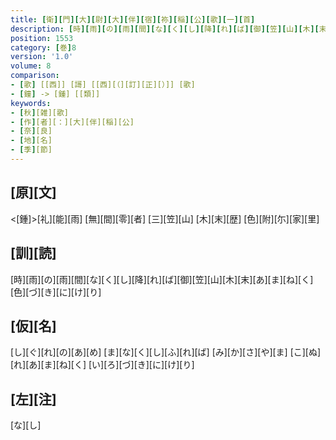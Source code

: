 ```yaml
---
title: [衛][門][大][尉][大][伴][宿][祢][稲][公][歌][一][首]
description: [時][雨][の][雨][間][な][く][し][降][れ][ば][御][笠][山][木][末][あ][ま][ね][く][色][づ][き][に][け][り]
position: 1553
category: [巻]8
version: '1.0'
volume: 8
comparison:
- [歌] [[西]] [謌] [[西][（][訂][正][）]] [歌]
- [鐘] -> [鍾] [[類]]
keywords:
- [秋][雑][歌]
- [作][者][：][大][伴][稲][公]
- [奈][良]
- [地][名]
- [季][節]
---
```


## [原][文]

<[鍾]>[礼][能][雨] [無][間][零][者] [三][笠][山] [木][末][歴] [色][附][尓][家][里]

## [訓][読]

[時][雨][の][雨][間][な][く][し][降][れ][ば][御][笠][山][木][末][あ][ま][ね][く][色][づ][き][に][け][り]

## [仮][名]

[し][ぐ][れ][の][あ][め] [ま][な][く][し][ふ][れ][ば] [み][か][さ][や][ま] [こ][ぬ][れ][あ][ま][ね][く] [い][ろ][づ][き][に][け][り]

## [左][注]

[な][し]

